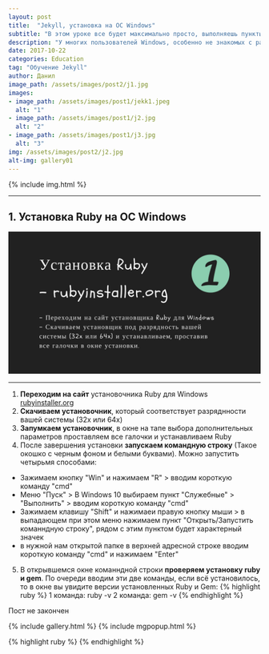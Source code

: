 ```yaml
---
layout: post
title:  "Jekyll, установка на ОС Windows"
subtitle: "В этом уроке все будет максимально просто, выполняешь пункты инструкции, получаешь профит."
description: "У многих пользователей Windows, особенно не знакомых с работой в терминале и командной строке, установка Jekyll может оказаться веской причиной отказаться от его изучения, так как это немного сложнее чем установка этого генератора на Linux и Mac."
date: 2017-10-22
categories: Education
tag: "Обучение Jekyll"
author: Данил
image_path: /assets/images/post2/j1.jpg
images:
- image_path: /assets/images/post1/jekk1.jpeg
  alt: "1"
- image_path: /assets/images/post1/j2.jpg
  alt: "2"
- image_path: /assets/images/post1/j3.jpg
  alt: "3"
img: /assets/images/post2/j2.jpg
alt-img: gallery01
---
```


{% include img.html %}

----------

## 1. Установка Ruby на ОС Windows

<a href="/assets/images/post2/j3.jpg" class="library item">
  <img src="/assets/images/post2/j3.jpg" alt="step1">
</a>

----------

1. **Переходим на сайт** установочника Ruby для Windows <a href="https://rubyinstaller.org/" target="_blank">rubyinstaller.org</a>
2. **Скачиваем установочник**, который соответствует разряднности вашей системы (32x или 64x)
3. **Запумкаем установочник**, в окне на тапе выбора дополнительных параметров проставляем все галочки и устанавливаем Ruby
4. После завершения установки **запускаем командную строку** (Такое окошко с черным фоном и белыми буквами). Можно запустить четырьмя способами:
- Зажимаем кнопку "Win" и нажимаем "R" > вводим короткую команду "cmd"
- Меню "Пуск" > В Windows 10 выбираем пункт "Служебные" > "Выполнить" > вводим короткую команду "cmd"
- Зажимаем клавишу "Shift" и нажимаеи правую кнопку мыши > в выпадающем при этом меню нажимаем пункт "Открыть/Запустить команндную строку", рядом с этим пунктом будет характерный значек
- в нужной нам открытой папке в верхней адресной строке вводим короткую команду "cmd" и нажимаем "Enter"

5. В открывшемся окне команндной строки **проверяем установку ruby и gem**. По очереди вводим эти две команды, если всё установилось, то в окне вы увидите версии установленных Ruby и Gem:
	{% highlight ruby %} 
		1 команда:	ruby -v
		2 команда:	gem -v
	{% endhighlight %}




Пост не закончен


{% include gallery.html %}
{% include mgpopup.html %}


{% highlight ruby %}  {% endhighlight %}